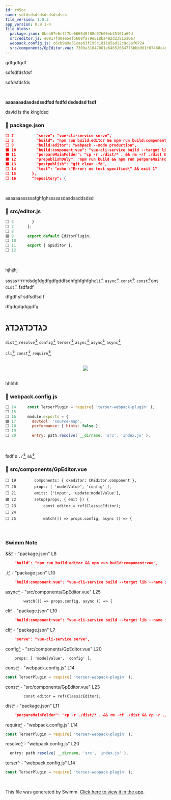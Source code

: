 ```yaml
---
id: rm5oc
name: sdfdsdsdsdsdsdsdsdsss
file_version: 1.0.2
app_version: 0.9.1-4
file_blobs:
  package.json: 0beb07e6c7f7be666040f88e97b00eb35161a69d
  src/editor.js: e0917fd0e65ef5600fa79e518ba482d23815a0e7
  webpack.config.js: c6cb9a9e51cae63f195c1d1185ad12c8c2af0724
  src/components/GpEditor.vue: 7309a31647001e64652664776bbb961f07460c4d
---
```


gdfgdfgdf

sdfsdfdsfdsf

sdfdsfdsfds

<br/>

**aaaaaaadasdsdssdfsd fsdfd dsdsdsd fsdf**

david is the king!dsd
<!-- NOTE-swimm-snippet: the lines below link your snippet to Swimm -->
### 📄 package.json
```json
⬜ 7          "serve": "vue-cli-service serve",
⬜ 8          "build": "npm run build:editor && npm run build:component:vue",
⬜ 9          "build:editor": "webpack --mode production",
🟩 10         "build:component:vue": "vue-cli-service build --target lib --name index ./src/editor.js",
🟩 11         "perpareMainFolder": "cp -r ./dist/* . && rm -rf ./dist && cp -r ./build/translations .",
🟩 12         "prepublishOnly": "npm run build && npm run perpareMainFolder",
🟩 13         "postpublish": "git clean -fd",
⬜ 14         "test": "echo \"Error: no test specified\" && exit 1"
⬜ 15       },
⬜ 16       "repository": {
```

<br/>

aaaaaaassssafghfghssssasdasdsaddsdsd
<!-- NOTE-swimm-snippet: the lines below link your snippet to Swimm -->
### 📄 src/editor.js
```javascript
⬜ 6        }
⬜ 7      };
⬜ 8      
🟩 9      export default EditorPlugin;
⬜ 10     
⬜ 11     export { GpEditor };
⬜ 12     
```

<br/>

hjhjjhj

sssssדדדדdsdgfdgdfgdfgddfsdhfghfghfgh`cli`[<sup id="Z1qEFUp">↓</sup>](#f-Z1qEFUp) `async`[<sup id="Z1MOAMo">↓</sup>](#f-Z1MOAMo) `const`[<sup id="1GGhQ8">↓</sup>](#f-1GGhQ8) `const`[<sup id="1GGhQ8">↓</sup>](#f-1GGhQ8)ons `dist`[<sup id="1MHE0W">↓</sup>](#f-1MHE0W) fsdfsdf

dfgdf sf sdfsdfsd f

dfgdgdgdggdfg

# כגדכדגכדג

`dist`[<sup id="1MHE0W">↓</sup>](#f-1MHE0W) `resolve`[<sup id="1BkJHg">↓</sup>](#f-1BkJHg) `config`[<sup id="tjbD2">↓</sup>](#f-tjbD2) `terser`[<sup id="10PrwP">↓</sup>](#f-10PrwP) `async`[<sup id="Z1MOAMo">↓</sup>](#f-Z1MOAMo) `async`[<sup id="Z1MOAMo">↓</sup>](#f-Z1MOAMo) `async`[<sup id="Z1MOAMo">↓</sup>](#f-Z1MOAMo)

`cli`[<sup id="Z29sBUR">↓</sup>](#f-Z29sBUR) `const`[<sup id="ZC72u7">↓</sup>](#f-ZC72u7) `require`[<sup id="Z27Gsds">↓</sup>](#f-Z27Gsds)

<br/>

<div align="center"><img src="https://media4.giphy.com/media/0RLA7BkxgMHVhAAPKN/giphy.gif?cid=d56c4a8b1hrvsx3nvcpu1aotxterumb9f05be6g00on7x35j&rid=giphy.gif&ct=g" style="width:'50%'"/></div>

<br/>

hhhhh
<!-- NOTE-swimm-snippet: the lines below link your snippet to Swimm -->
### 📄 webpack.config.js
```javascript
⬜ 14     const TerserPlugin = require( 'terser-webpack-plugin' );
⬜ 15     
⬜ 16     module.exports = {
🟩 17       devtool: 'source-map',
⬜ 18       performance: { hints: false },
⬜ 19     
⬜ 20       entry: path.resolve( __dirname, 'src', 'index.js' ),
```

<br/>

fsdf s `./`[<sup id="Z2mhDUk">↓</sup>](#f-Z2mhDUk) `&&`[<sup id="Z24xvuo">↓</sup>](#f-Z24xvuo)
<!-- NOTE-swimm-snippet: the lines below link your snippet to Swimm -->
### 📄 src/components/GpEditor.vue
```vue
⬜ 19     	components: { ckeditor: CKEditor.component },
⬜ 20     	props: [ 'modelValue', 'config' ],
⬜ 21     	emits: ['input', 'update:modelValue'],
🟩 22     	setup(props, { emit }) {
⬜ 23     		const editor = ref(ClassicEditor);
⬜ 24     
⬜ 25     		watch(() => props.config, async () => {
```

<br/>

<!-- THIS IS AN AUTOGENERATED SECTION. DO NOT EDIT THIS SECTION DIRECTLY -->
### Swimm Note

<span id="f-Z24xvuo">&&</span>[^](#Z24xvuo) - "package.json" L8
```json
    "build": "npm run build:editor && npm run build:component:vue",
```

<span id="f-Z2mhDUk">./</span>[^](#Z2mhDUk) - "package.json" L10
```json
    "build:component:vue": "vue-cli-service build --target lib --name index ./src/editor.js",
```

<span id="f-Z1MOAMo">async</span>[^](#Z1MOAMo) - "src/components/GpEditor.vue" L25
```vue
		watch(() => props.config, async () => {
```

<span id="f-Z1qEFUp">cli</span>[^](#Z1qEFUp) - "package.json" L10
```json
    "build:component:vue": "vue-cli-service build --target lib --name index ./src/editor.js",
```

<span id="f-Z29sBUR">cli</span>[^](#Z29sBUR) - "package.json" L7
```json
    "serve": "vue-cli-service serve",
```

<span id="f-tjbD2">config</span>[^](#tjbD2) - "src/components/GpEditor.vue" L20
```vue
	props: [ 'modelValue', 'config' ],
```

<span id="f-1GGhQ8">const</span>[^](#1GGhQ8) - "webpack.config.js" L14
```javascript
const TerserPlugin = require( 'terser-webpack-plugin' );
```

<span id="f-ZC72u7">const</span>[^](#ZC72u7) - "src/components/GpEditor.vue" L23
```vue
		const editor = ref(ClassicEditor);
```

<span id="f-1MHE0W">dist</span>[^](#1MHE0W) - "package.json" L11
```json
    "perpareMainFolder": "cp -r ./dist/* . && rm -rf ./dist && cp -r ./build/translations .",
```

<span id="f-Z27Gsds">require</span>[^](#Z27Gsds) - "webpack.config.js" L14
```javascript
const TerserPlugin = require( 'terser-webpack-plugin' );
```

<span id="f-1BkJHg">resolve</span>[^](#1BkJHg) - "webpack.config.js" L20
```javascript
  entry: path.resolve( __dirname, 'src', 'index.js' ),
```

<span id="f-10PrwP">terser</span>[^](#10PrwP) - "webpack.config.js" L14
```javascript
const TerserPlugin = require( 'terser-webpack-plugin' );
```

<br/>

This file was generated by Swimm. [Click here to view it in the app](http://localhost:5001/repos/Z2l0aHViJTNBJTNBZ3AtZWRpdG9yJTNBJTNBZ3JlZW5wcmVzcw==/docs/rm5oc).